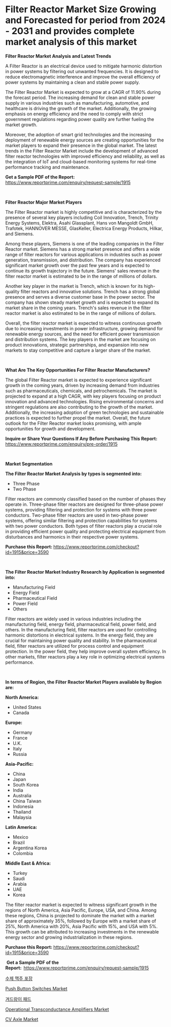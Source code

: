 <p><h1>Filter Reactor Market Size Growing and Forecasted for period from 2024 - 2031 and provides complete market analysis of this market</h1></p><p><strong>Filter Reactor Market Analysis and Latest Trends</strong></p>
<p><p>A Filter Reactor is an electrical device used to mitigate harmonic distortion in power systems by filtering out unwanted frequencies. It is designed to reduce electromagnetic interference and improve the overall efficiency of power systems by maintaining a clean and stable power supply.</p><p>The Filter Reactor Market is expected to grow at a CAGR of 11.90% during the forecast period. The increasing demand for clean and stable power supply in various industries such as manufacturing, automotive, and healthcare is driving the growth of the market. Additionally, the growing emphasis on energy efficiency and the need to comply with strict government regulations regarding power quality are further fueling the market growth.</p><p>Moreover, the adoption of smart grid technologies and the increasing deployment of renewable energy sources are creating opportunities for the market players to expand their presence in the global market. The latest trends in the Filter Reactor Market include the development of advanced filter reactor technologies with improved efficiency and reliability, as well as the integration of IoT and cloud-based monitoring systems for real-time performance tracking and maintenance.</p></p>
<p><strong>Get a Sample PDF of the Report:&nbsp;</strong> <a href="https://www.reportprime.com/enquiry/request-sample/1915">https://www.reportprime.com/enquiry/request-sample/1915</a></p>
<p>&nbsp;</p>
<p><strong>Filter Reactor Major Market Players</strong></p>
<p><p>The Filter Reactor market is highly competitive and is characterized by the presence of several key players including Coil Innovation, Trench, Trinity Energy Systems, Elektra, Asahi Glassplant, Hans von Mangoldt GmbH, Trafotek, HANNOVER MESSE, GlasKeller, Electrica Energy Products, Hilkar, and Siemens.</p><p>Among these players, Siemens is one of the leading companies in the Filter Reactor market. Siemens has a strong market presence and offers a wide range of filter reactors for various applications in industries such as power generation, transmission, and distribution. The company has experienced significant market growth over the past few years and is expected to continue its growth trajectory in the future. Siemens' sales revenue in the filter reactor market is estimated to be in the range of millions of dollars.</p><p>Another key player in the market is Trench, which is known for its high-quality filter reactors and innovative solutions. Trench has a strong global presence and serves a diverse customer base in the power sector. The company has shown steady market growth and is expected to expand its market share in the coming years. Trench's sales revenue in the filter reactor market is also estimated to be in the range of millions of dollars.</p><p>Overall, the filter reactor market is expected to witness continuous growth due to increasing investments in power infrastructure, growing demand for renewable energy sources, and the need for efficient power transmission and distribution systems. The key players in the market are focusing on product innovations, strategic partnerships, and expansion into new markets to stay competitive and capture a larger share of the market.</p></p>
<p>&nbsp;</p>
<p><strong>What Are The Key Opportunities For Filter Reactor Manufacturers?</strong></p>
<p><p>The global Filter Reactor market is expected to experience significant growth in the coming years, driven by increasing demand from industries such as pharmaceuticals, chemicals, and petrochemicals. The market is projected to expand at a high CAGR, with key players focusing on product innovation and advanced technologies. Rising environmental concerns and stringent regulations are also contributing to the growth of the market. Additionally, the increasing adoption of green technologies and sustainable practices is expected to further propel the market. Overall, the future outlook for the Filter Reactor market looks promising, with ample opportunities for growth and development.</p></p>
<p><strong>Inquire or Share Your Questions If Any Before Purchasing This Report:</strong> <a href="https://www.reportprime.com/enquiry/pre-order/1915">https://www.reportprime.com/enquiry/pre-order/1915</a></p>
<p>&nbsp;</p>
<p><strong>Market Segmentation</strong></p>
<p><strong>The Filter Reactor Market Analysis by types is segmented into:</strong></p>
<p><ul><li>Three Phase</li><li>Two Phase</li></ul></p>
<p><p>Filter reactors are commonly classified based on the number of phases they operate in. Three-phase filter reactors are designed for three-phase power systems, providing filtering and protection for systems with three power conductors. Two-phase filter reactors are used in two-phase power systems, offering similar filtering and protection capabilities for systems with two power conductors. Both types of filter reactors play a crucial role in providing efficient power quality and protecting electrical equipment from disturbances and harmonics in their respective power systems.</p></p>
<p><strong>Purchase this Report:&nbsp;</strong><a href="https://www.reportprime.com/checkout?id=1915&price=3590">https://www.reportprime.com/checkout?id=1915&price=3590</a></p>
<p>&nbsp;</p>
<p><strong>The Filter Reactor Market Industry Research by Application is segmented into:</strong></p>
<p><ul><li>Manufacturing Field</li><li>Energy Field</li><li>Pharmaceutical Field</li><li>Power Field</li><li>Others</li></ul></p>
<p><p>Filter reactors are widely used in various industries including the manufacturing field, energy field, pharmaceutical field, power field, and others. In the manufacturing field, filter reactors are used for controlling harmonic distortions in electrical systems. In the energy field, they are crucial for maintaining power quality and stability. In the pharmaceutical field, filter reactors are utilized for process control and equipment protection. In the power field, they help improve overall system efficiency. In other markets, filter reactors play a key role in optimizing electrical systems performance.</p></p>
<p>&nbsp;</p>
<p><strong>In terms of Region, the Filter Reactor Market Players available by Region are:</strong></p>
<p>
    <p> <strong> North America: </strong>
        <ul>
            <li>United States</li>
            <li>Canada</li>
        </ul>
        </p> 
    <p> <strong> Europe: </strong>
        <ul>
            <li>Germany</li>
            <li>France</li>
            <li>U.K.</li>
            <li>Italy</li>
            <li>Russia</li>
        </ul>
        </p> 
    <p> <strong> Asia-Pacific: </strong>
        <ul>
            <li>China</li>
            <li>Japan</li>
            <li>South Korea</li>
            <li>India</li>
            <li>Australia</li>
            <li>China Taiwan</li>
            <li>Indonesia</li>
            <li>Thailand</li>
            <li>Malaysia</li>
        </ul>
        </p> 
    <p> <strong> Latin America: </strong>
        <ul>
            <li>Mexico</li>
            <li>Brazil</li>
            <li>Argentina Korea</li>
            <li>Colombia</li>
        </ul>
        </p> 
    <p> <strong> Middle East & Africa: </strong>
        <ul>
            <li>Turkey</li>
            <li>Saudi</li>
            <li>Arabia</li>
            <li>UAE</li>
            <li>Korea</li>
        </ul>
    </p>
    </p>
<p><p>The filter reactor market is expected to witness significant growth in the regions of North America, Asia Pacific, Europe, USA, and China. Among these regions, China is projected to dominate the market with a market share of approximately 35%, followed by Europe with a market share of 25%, North America with 20%, Asia Pacific with 15%, and USA with 5%. This growth can be attributed to increasing investments in the renewable energy sector and growing industrialization in these regions.</p></p>
<p><strong>Purchase this Report: </strong><a href="https://www.reportprime.com/checkout?id=1915&price=3590">https://www.reportprime.com/checkout?id=1915&price=3590</a></p>
<p>&nbsp;<strong>Get a Sample PDF of the Report:&nbsp;&nbsp;</strong><a href="https://www.reportprime.com/enquiry/request-sample/1915">https://www.reportprime.com/enquiry/request-sample/1915</a></p>
<p><strong></strong></p>
<p><p><a href="https://github.com/nuekbpymrrz5/Market-Research-Report-List-1/blob/main/83066629823.md">수제 맥주 포장</a></p><p><a href="https://github.com/FassouRP/Market-Research-Report-List-3/blob/main/push-button-switches-market.md">Push Button Switches Market</a></p><p><a href="https://github.com/BrettWeberrt8767765/Market-Research-Report-List-1/blob/main/12136549824.md">겨드랑이 패드</a></p><p><a href="https://github.com/ruddyyedelwadw/Market-Research-Report-List-1/blob/main/operational-transconductance-amplifiers-market.md">Operational Transconductance Amplifiers Market</a></p><p><a href="https://issuu.com/reportprime-2/docs/cv-axle-market-size-2030.pptx">CV Axle Market</a></p></p>